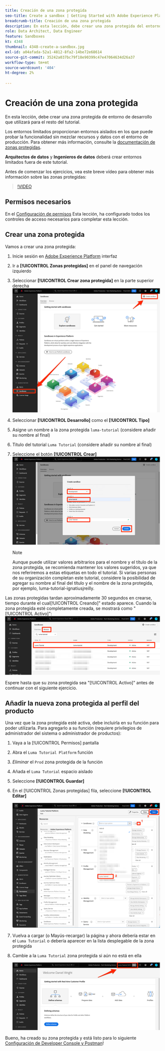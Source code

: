 ```yaml
---
title: Creación de una zona protegida
seo-title: Create a sandbox | Getting Started with Adobe Experience Platform for Data Architects and Data Engineers
breadcrumb-title: Creación de una zona protegida
description: En esta lección, debe crear una zona protegida del entorno de desarrollo que puede utilizar para el resto del tutorial.
role: Data Architect, Data Engineer
feature: Sandboxes
kt: 4348
thumbnail: 4348-create-a-sandbox.jpg
exl-id: a04afada-52a1-4812-8fa2-14be72e68614
source-git-commit: 35242a037bc79f18e90399c47e47064634d26a37
workflow-type: tm+mt
source-wordcount: '404'
ht-degree: 2%

---
```


# Creación de una zona protegida

<!--25min-->

En esta lección, debe crear una zona protegida de entorno de desarrollo que utilizará para el resto del tutorial.

Los entornos limitados proporcionan entornos aislados en los que puede probar la funcionalidad sin mezclar recursos y datos con el entorno de producción. Para obtener más información, consulte la [documentación de zonas protegidas](https://experienceleague.adobe.com/docs/experience-platform/sandbox/home.html?lang=es).

**Arquitectos de datos** y **Ingenieros de datos** deberá crear entornos limitados fuera de este tutorial.

Antes de comenzar los ejercicios, vea este breve vídeo para obtener más información sobre las zonas protegidas:
>[!VIDEO](https://video.tv.adobe.com/v/29838/?quality=12&learn=on)

## Permisos necesarios

En el [Configuración de permisos](configure-permissions.md) Esta lección, ha configurado todos los controles de acceso necesarios para completar esta lección.

<!--
* Permission items **[!UICONTROL Sandbox Administration]** > **[!UICONTROL View Sandboxes]** and **[!UICONTROL Manage Sandboxes]**
* Permission item **[!UICONTROL Sandboxes]** > **[!UICONTROL Prod]**
* User-role access to the `Luma Tutorial Platform` product profile
* Admin-level access to the `Luma Tutorial Platform` product profile
-->

## Crear una zona protegida

Vamos a crear una zona protegida:

1. Inicie sesión en [Adobe Experience Platform](https://experience.adobe.com/platform) interfaz
1. Ir a **[!UICONTROL Zonas protegidas]** en el panel de navegación izquierdo
1. Seleccionar **[!UICONTROL Crear zona protegida]** en la parte superior derecha
   ![Seleccione Crear zona protegida](assets/sandbox-createSandbox.png)

1. Seleccionar **[!UICONTROL Desarrollo]** como el **[!UICONTROL Tipo]**
1. Asigne un nombre a la zona protegida `luma-tutorial` (considere añadir su nombre al final)
1. Título del tutorial `Luma Tutorial` (considere añadir su nombre al final)
1. Seleccione el botón **[!UICONTROL Crear]**
   ![Crear su zona protegida](assets/sandbox-nameSandbox.png)
   >[!NOTE]
   >
   >Aunque puede utilizar valores arbitrarios para el nombre y el título de la zona protegida, se recomienda mantener los valores sugeridos, ya que nos referiremos a estas etiquetas en todo el tutorial. Si varias personas de su organización completan este tutorial, considere la posibilidad de agregar su nombre al final del título y el nombre de la zona protegida, por ejemplo, luma-tutorial-ignatiusjreilly.

Las zonas protegidas tardan aproximadamente 30 segundos en crearse, tiempo durante el cual[!UICONTROL Creando]&quot; estado aparece. Cuando la zona protegida esté completamente creada, se mostrará como &quot;[!UICONTROL Activo]&quot;:
![Estado activo](assets/sandbox-active.png)

Espere hasta que su zona protegida sea &quot;[!UICONTROL Activo]&quot; antes de continuar con el siguiente ejercicio.

## Añadir la nueva zona protegida al perfil del producto

Una vez que la zona protegida esté activa, debe incluirla en su función para poder utilizarla. Para agregarlo a su función (requiere privilegios de administrador del sistema o administrador de productos):

1. Vaya a la [!UICONTROL Permisos] pantalla
1. Abra el `Luma Tutorial Platform` función
1. _Eliminar_ el `Prod` zona protegida de la función
1. Añada el `Luma Tutorial` espacio aislado
1. Seleccione **[!UICONTROL Guardar]**
1. En el [!UICONTROL Zonas protegidas] fila, seleccione **[!UICONTROL Editar]**

   ![Añadir el tutorial de Luma](assets/sandbox-addLumaTutorial.png)

1. Vuelva a cargar (o Mayús-recargar) la página y ahora debería estar en el `Luma Tutorial` o debería aparecer en la lista desplegable de la zona protegida
1. Cambie a la `Luma Tutorial` zona protegida si aún no está en ella

   ![Confirmar zona protegida](assets/sandbox-confirmDropdown.png)

Bueno, ha creado su zona protegida y está listo para lo siguiente [Configuración de Developer Console y Postman](set-up-developer-console-and-postman.md)!
